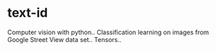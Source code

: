 # text-id

Computer vision with python..
Classification learning on images from Google Street View data set..
Tensors..
